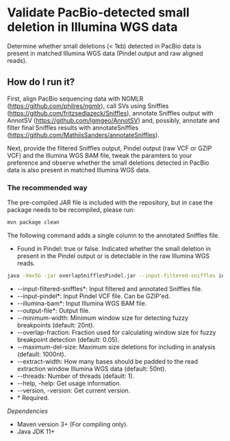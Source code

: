 # Validate PacBio-detected small deletion in Illumina WGS data

Determine whether small deletions (< 1kb) detected in PacBio data is present in matched Illumina WGS data (Pindel output and raw aligned reads).

## How do I run it?

First, align PacBio sequencing data with NGMLR (https://github.com/philres/ngmlr), call SVs using Sniffles (https://github.com/fritzsedlazeck/Sniffles), annotate Sniffles output with AnnotSV (https://github.com/lgmgeo/AnnotSV) and, possibly, annotate and filter final Sniffles results with annotateSniffles (https://github.com/MathijsSanders/annotateSniffles).

Next, provide the filtered Sniffles output, Pindel output (raw VCF or GZIP VCF) and the Illumina WGS BAM file, tweak the paramters to your preference and observe whether the small deletions detected in PacBio data is also present in matched Illumina WGS data.

### The recommended way

The pre-compiled JAR file is included with the repository, but in case the package needs to be recompiled, please run:

```bash
mvn package clean
```

The following command adds a single column to the annotated Sniffles file.

- Found in Pindel: true or false. Indicated whether the small deletion in present in the Pindel output or is detectable in the raw Illumina WGS reads. 

```bash
java -Xmx5G -jar overlapSnifflesPindel.jar --input-filtered-sniffles input_filtered_sniffles_file --input-pindel pindel_vcf --illumina-bam illumina_WGS_bam --output-file output_file --minimum-width minimum_window_width --overlap-fraction fraction_for_determining_window_size --maximum-del-size max_size_deletion --extract-width padding_window_illumina_bam --threads threads --help --version
```

- --input-filtered-sniffles*: Input filtered and annotated Sniffles file.
- --input-pindel*: Input Pindel VCF file. Can be GZIP'ed.
- --illumina-bam*: Input Illumina WGS BAM file.
- --output-file*: Output file.
- --minimum-width: Minimum window size for detecting fuzzy breakpoints (default: 20nt).
- --overlap-fraction: Fraction used for calculating window size for fuzzy breakpoint detection (default: 0.05).
- --maximum-del-size: Maximum size deletions for including in analysis (default: 1000nt).
- --extract-width: How many bases should be padded to the read extraction window Illumina WGS data (default: 50nt).
- --threads: Number of threads (default: 1).    
- --help, -help: Get usage information.
- --version, -version: Get current version.
- \* Required.

*Dependencies*
- Maven version 3+ (For compiling only).
- Java JDK 11+
